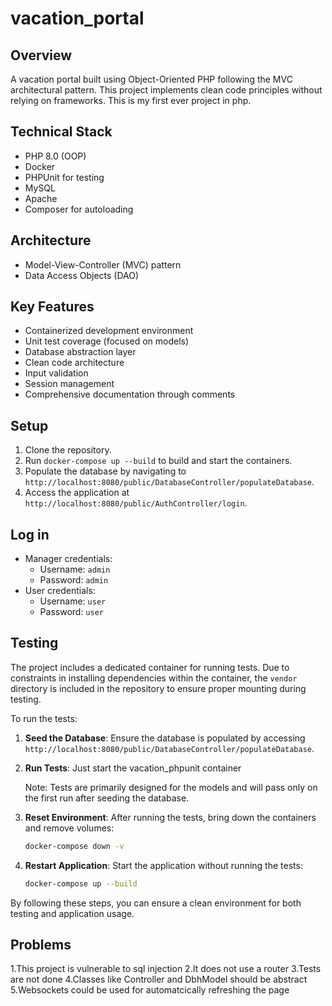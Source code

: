 # vacation_portal

## Overview

A vacation portal built using Object-Oriented PHP following the MVC architectural pattern. This project implements clean code principles without relying on frameworks.
This is my first ever project in php.

## Technical Stack

- PHP 8.0 (OOP)
- Docker
- PHPUnit for testing
- MySQL
- Apache
- Composer for autoloading

## Architecture

- Model-View-Controller (MVC) pattern
- Data Access Objects (DAO)

## Key Features

- Containerized development environment
- Unit test coverage (focused on models)
- Database abstraction layer
- Clean code architecture
- Input validation
- Session management
- Comprehensive documentation through comments

## Setup

1. Clone the repository.
2. Run `docker-compose up --build` to build and start the containers.
3. Populate the database by navigating to `http://localhost:8080/public/DatabaseController/populateDatabase`.
4. Access the application at `http://localhost:8080/public/AuthController/login`.

## Log in

- Manager credentials: 
  - Username: `admin`
  - Password: `admin`
- User credentials: 
  - Username: `user`
  - Password: `user`

## Testing

The project includes a dedicated container for running tests. Due to constraints in installing dependencies within the container, the `vendor` directory is included in the repository to ensure proper mounting during testing.

To run the tests:

1. **Seed the Database**: Ensure the database is populated by accessing `http://localhost:8080/public/DatabaseController/populateDatabase`.
2. **Run Tests**: Just start the vacation_phpunit container

   Note: Tests are primarily designed for the models and will pass only on the first run after seeding the database.

3. **Reset Environment**: After running the tests, bring down the containers and remove volumes:
   ```bash
   docker-compose down -v
   ```
4. **Restart Application**: Start the application without running the tests:
   ```bash
   docker-compose up --build
   ```

By following these steps, you can ensure a clean environment for both testing and application usage. 

## Problems

1.This project is vulnerable to sql injection
2.It does not use a router
3.Tests are not done
4.Classes like Controller and DbhModel should be abstract
5.Websockets could be used for automatcically refreshing the page

